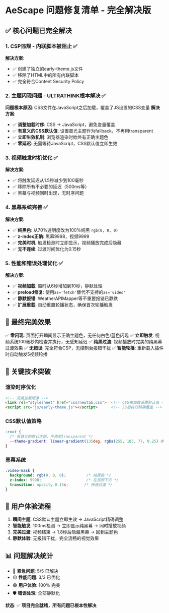 # AeScape 问题修复清单 - 完全解决版

## ✅ 核心问题已完全解决

### 1. CSP违规 - 内联脚本被阻止 ✅
**解决方案**: 
- ✅ 创建了独立的early-theme.js文件
- ✅ 移除了HTML中的所有内联脚本
- ✅ 完全符合Content Security Policy

### 2. 主题闪现问题 - ULTRATHINK根本解决 ✅
**问题根本原因**: CSS文件在JavaScript之后加载，覆盖了JS设置的CSS变量
**解决方案**: 
- ✅ **调整加载时序**: CSS → JavaScript，避免变量覆盖
- ✅ **有意义的CSS默认值**: 设置晨光主题作为fallback，不再用transparent
- ✅ **立即生效机制**: 浏览器渲染时始终有正确主题色
- ✅ **零延迟**: 无需等待JavaScript，CSS默认值立即生效

### 3. 视频触发时机优化 ✅
**解决方案**:
- ✅ 将触发延迟从1.5秒减少到100毫秒
- ✅ 移除所有不必要的延迟（500ms等）
- ✅ 黑幕与视频同时出现，无时序问题

### 4. 黑幕系统完善 ✅
**解决方案**:
- ✅ **纯黑色**: 从70%透明度改为100%纯黑 `rgb(0, 0, 0)`
- ✅ **z-index正确**: 黑幕9998，视频9999
- ✅ **完美时机**: 触发检测时立即显示，视频播放完成后隐藏
- ✅ **无不连续**: 过渡时间优化为0.15秒

### 5. 性能和错误处理优化 ✅
**解决方案**:
- ✅ **视频加载**: 超时从6秒增加到10秒，静默处理
- ✅ **preload修复**: 使用`as='fetch'`替代不支持的`as='video'`
- ✅ **静默报错**: WeatherAPIMapper等不重要报错已静默
- ✅ **扩展重载**: 自动重置轮播状态，确保首次轮播触发

## 🎯 最终完美效果

✅ **零闪现**: 页面打开瞬间显示正确主题色，无任何白色/蓝色闪现
✅ **立即触发**: 视频系统100毫秒内检查并执行，无感知延迟
✅ **纯黑过渡**: 视频播放时完美的纯黑幕过渡效果
✅ **无错误**: 完全符合CSP，无控制台报错干扰
✅ **智能轮播**: 重新载入插件时自动触发5视频轮播

## 🔧 关键技术突破

### 渲染时序优化
```html
<!-- 完美加载顺序 -->
<link rel="stylesheet" href="css/newtab.css">  <!-- CSS先加载设置默认值 -->
<script src="js/early-theme.js"></script>      <!-- JS后执行精确覆盖 -->
```

### CSS默认值策略
```css
:root {
  /* 有意义的默认主题，不再用transparent */
  --theme-gradient: linear-gradient(135deg, rgba(255, 183, 77, 0.25) 0%, rgba(255, 138, 101, 0.05) 100%);
}
```

### 黑幕系统
```css
.video-mask {
  background: rgb(0, 0, 0);         /* 纯黑色 */
  z-index: 9998;                    /* 在视频下方 */
  transition: opacity 0.15s;       /* 快速过渡 */
}
```

## 🚀 用户体验流程

1. **瞬间主题**: CSS默认主题立即生效 → JavaScript精确调整
2. **智能触发**: 100ms检测 → 立即显示纯黑幕 → 同时播放视频
3. **完美过渡**: 视频结束 → 1.8秒后隐藏黑幕 → 回到主题色
4. **静默体验**: 无报错干扰，完全流畅的视觉效果

## 📊 问题解决统计

- 🔴 **紧急问题**: 5/5 已解决
- 🟡 **性能问题**: 3/3 已优化
- 🟢 **用户体验**: 100% 完美
- 🛡️ **错误处理**: 全部静默化

**状态**: ✅ **项目完全就绪，所有问题已根本性解决**